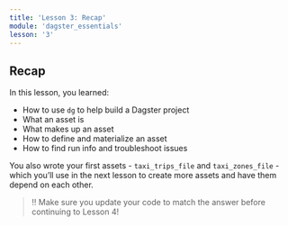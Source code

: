 ```yaml
---
title: 'Lesson 3: Recap'
module: 'dagster_essentials'
lesson: '3'
---
```


## Recap

In this lesson, you learned:

- How to use `dg` to help build a Dagster project
- What an asset is
- What makes up an asset
- How to define and materialize an asset
- How to find run info and troubleshoot issues

You also wrote your first assets - `taxi_trips_file` and `taxi_zones_file` - which you’ll use in the next lesson to create more assets and have them depend on each other.

> ‼️ Make sure you update your code to match the answer before continuing to Lesson 4!
